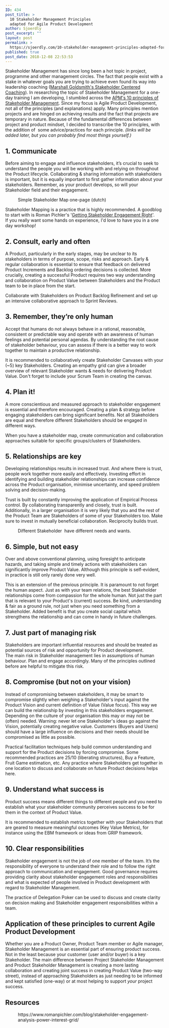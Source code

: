 ```yaml
---
ID: 434
post_title: >
  10 Stakeholder Management Principles
  adapted for Agile Product Development
author: Sjoerdly
post_excerpt: ""
layout: post
permalink: >
  https://sjoerdly.com/10-stakeholder-management-principles-adapted-for-agile-product-development/
published: true
post_date: 2018-12-08 22:53:53
---
```

<!-- wp:paragraph -->
<p>Stakeholder Management has since long been a hot topic in project, programme and other management circles. The fact that people exist with a stake in whatever goals you are trying to achieve even found its way into leadership coaching (<a href="https://sccoaching.com/">Marshall Goldsmith's Stakeholder Centered Coaching</a>). In researching the topic of Stakeholder Management for a one-day training I am developing, I stumbled across the <a href="https://www.apm.org.uk/resources/find-a-resource/stakeholder-engagement/key-principles/">APM's 10 principles of Stakeholder Management</a>. Since my focus is Agile Product Development, not all of the principles (and explanations) apply. Many principles mention projects and are hinged on achieving results and the fact that projects are temporary in nature. Because of the fundamental differences between project and product mindset, I decided to transcribe the 10 principles, with the addition of  some advice/practices for each principle. <em>(links will be added later, but you can probably find most things yourself.)</em><br></p>
<!-- /wp:paragraph -->

<!-- wp:heading -->
<h2>1. Communicate<br></h2>
<!-- /wp:heading -->

<!-- wp:paragraph -->
<p>Before aiming to engage and influence stakeholders, it’s crucial to seek to understand the people you will be working with and relying on throughout the Product lifecycle. Collaborating &amp; sharing information with stakeholders is important, but it is equally important to first gather information about your stakeholders. Remember, as your product develops, so will your Stakeholder field and their engagement. <br></p>
<!-- /wp:paragraph -->

<!-- wp:image {"id":429} -->
<figure class="wp-block-image"><img src="https://sjoerdly.com/wp/wp-content/uploads/2018/11/stakeholdermap_nl-1024x682.jpg" alt="" class="wp-image-429"/><figcaption>Simple Stakeholder Map one-page (dutch)</figcaption></figure>
<!-- /wp:image -->

<!-- wp:paragraph -->
<p>Stakeholder Mapping is a practice that is highly recommended. A goodblog to start with is Roman Pichler's '<a href="https://www.romanpichler.com/blog/stakeholder-engagement-analysis-power-interest-grid/">Getting Stakeholder Engagement Right</a>'.<br>If you really want some hands on experience, I'd love to have you in a one day workshop!<br></p>
<!-- /wp:paragraph -->

<!-- wp:heading -->
<h2>2. Consult, early and often<br></h2>
<!-- /wp:heading -->

<!-- wp:paragraph -->
<p>A Product, particularly in the early stages, may be unclear to its stakeholders in terms of purpose, scope, risks and approach. Early &amp; regular collaboration is essential to ensure that feedback on delivered Product Increments and Backlog ordering decisions is collected. More crucially, creating a successful Product requires two way understanding and collaboration on Product Value between Stakeholders and the Product team to be in place from the start. <br></p>
<!-- /wp:paragraph -->

<!-- wp:paragraph -->
<p>Collaborate with Stakeholders on Product Backlog Refinement and set up an intensive collaborative approach to Sprint Reviews.</p>
<!-- /wp:paragraph -->

<!-- wp:heading -->
<h2>3. Remember, they’re only human<br></h2>
<!-- /wp:heading -->

<!-- wp:paragraph -->
<p>Accept that humans do not always behave in a rational, reasonable, consistent or predictable way and operate with an awareness of human feelings and potential personal agendas. By understanding the root cause of stakeholder behaviour, you can assess if there is a better way to work together to maintain a productive relationship. </p>
<!-- /wp:paragraph -->

<!-- wp:paragraph -->
<p>It is recommended to collaboratively create Stakeholder Canvases with your (~5) key Stakeholders. Creating an empathy grid can give a broader overview of relevant Stakeholder wants &amp; needs for delivering Product Value. Don't forget to include your Scrum Team in creating the canvas. </p>
<!-- /wp:paragraph -->

<!-- wp:heading -->
<h2>4. Plan it! <br></h2>
<!-- /wp:heading -->

<!-- wp:paragraph -->
<p>A more conscientious and measured approach to stakeholder engagement is essential and therefore encouraged. Creating a plan &amp; strategy before engaging stakeholders can bring significant benefits. Not all Stakeholders are equal and therefore different Stakeholders should be engaged in different ways. </p>
<!-- /wp:paragraph -->

<!-- wp:paragraph -->
<p>When you have a stakeholder map, create communication and collaboration approaches suitable for specific groups/clusters of Stakeholders.</p>
<!-- /wp:paragraph -->

<!-- wp:heading -->
<h2>5. Relationships are key<br></h2>
<!-- /wp:heading -->

<!-- wp:paragraph -->
<p>Developing relationships results in increased trust. And where there is trust, people work together more easily and effectively. Investing effort in identifying and building stakeholder relationships can increase confidence across the Product organisation, minimise uncertainty, and speed problem solving and decision-making.<br></p>
<!-- /wp:paragraph -->

<!-- wp:paragraph -->
<p>Trust is built by constantly improving the application of Empirical Process control. By collaborating transparently and closely, trust is built. Additionally, in a larger organisation it is very likely that you and the rest of the Product Team are Stakeholders of some of your Stakeholders too. Make sure to invest in mutually beneficial collaboration. Reciprocity builds trust. </p>
<!-- /wp:paragraph -->

<!-- wp:image {"id":435} -->
<figure class="wp-block-image"><img src="https://sjoerdly.com/wp/wp-content/uploads/2018/12/Screenshot-2018-12-08-at-22.49.38.png" alt="" class="wp-image-435"/><figcaption>Different Stakeholder&nbsp; have different needs and wants.</figcaption></figure>
<!-- /wp:image -->

<!-- wp:heading -->
<h2>6. Simple, but not easy<br></h2>
<!-- /wp:heading -->

<!-- wp:paragraph -->
<p>Over and above conventional planning, using foresight to anticipate hazards, and taking simple and timely actions with stakeholders can significantly improve Product Value. Although this principle is self-evident, in practice is still only rarely done very well. <br></p>
<!-- /wp:paragraph -->

<!-- wp:paragraph -->
<p>This is an extension of the previous principle. It is paramount to not forget the human aspect. Just as with your team relations, the best Stakeholder relationships come from compassion for the whole human. Not just the part that is relevant to your Product's (current) success. Be kind, understanding &amp; fair as a ground rule, not just when you need something from a Stakeholder. Added benefit is that you create social capital which strengthens the relationship and can come in handy in future challenges.</p>
<!-- /wp:paragraph -->

<!-- wp:heading -->
<h2>7. Just part of managing risk</h2>
<!-- /wp:heading -->

<!-- wp:paragraph -->
<p>Stakeholders are important influential resources and should be treated as potential sources of risk and opportunity for Product development.<br>The main risk in Stakeholder management lies in assumptions of human behaviour. Plan and engage accordingly. Many of the principles outlined before are helpful to mitigate this risk.</p>
<!-- /wp:paragraph -->

<!-- wp:heading -->
<h2>8. Compromise (but not on your vision)<br></h2>
<!-- /wp:heading -->

<!-- wp:paragraph -->
<p>Instead of compromising between stakeholders, it may be smart to compromise slightly when weighing a Stakeholder's input against the Product Vision and current definition of Value (Value focus). This way we can build the relationship by investing in this stakeholders engagement. Depending on the culture of your organisation this may or may not be (often) needed. Warning: never let one Stakeholder's ideas go against the Vision, potentially creating negative value. Customers (Buyers and Users) should have a large influence on decisions and their needs should be compromised as little as possible. <br></p>
<!-- /wp:paragraph -->

<!-- wp:paragraph -->
<p>Practical facilitation techniques help build common understanding and support for the Product decisions by forcing compromise. Some recommended practices are 25/10 (liberating structures), Buy a Feature, Fruit Game estimation, etc. Any practice where Stakeholders get together in one location to discuss and collaborate on future Product decisions helps here.</p>
<!-- /wp:paragraph -->

<!-- wp:heading -->
<h2>9. Understand what success is <br></h2>
<!-- /wp:heading -->

<!-- wp:paragraph -->
<p>Product success means different things to different people and you need to establish what your stakeholder community perceives success to be for them in the context of Product Value. <br></p>
<!-- /wp:paragraph -->

<!-- wp:paragraph -->
<p>It is recommended to establish metrics together with your Stakeholders that are geared to measure meaningful outcomes (Key Value Metrics), for instance using the EBM framework or ideas from GRIP framework.</p>
<!-- /wp:paragraph -->

<!-- wp:heading -->
<h2>10. Clear responsibilities<br></h2>
<!-- /wp:heading -->

<!-- wp:paragraph -->
<p>Stakeholder engagement is not the job of one member of the team. It’s the responsibility of everyone to understand their role and to follow the right approach to communication and engagement. Good governance requires providing clarity about stakeholder engagement roles and responsibilities and what is expected of people involved in Product development with regard to Stakeholder Management. <br></p>
<!-- /wp:paragraph -->

<!-- wp:paragraph -->
<p>The practice of Delegation Poker can be used to discuss and create clarity on decision making and Stakeholder engagement responsibilities within a team.</p>
<!-- /wp:paragraph -->

<!-- wp:heading -->
<h2>Application of these principles to current Agile Product Development</h2>
<!-- /wp:heading -->

<!-- wp:paragraph -->
<p>Whether you are a Product Owner, Product Team member or Agile manager, Stakeholder Management is an essential part of ensuring product success. Not in the least because your customer (user and/or buyer) is a key Stakeholder. The main difference between Project Stakeholder Management and Product Stakeholder Management is creating a more lasting collaboration and creating joint success in creating Product Value (two-way street), instead of approaching Stakeholders as just needing to be informed and kept satisfied (one-way) or at most helping to support <em>your</em> project success. <br></p>
<!-- /wp:paragraph -->

<!-- wp:heading -->
<h2>Resources</h2>
<!-- /wp:heading -->

<!-- wp:core-embed/wordpress {"url":"https://www.romanpichler.com/blog/stakeholder-engagement-analysis-power-interest-grid/","type":"wp-embed","providerNameSlug":"roman-pichler","className":""} -->
<figure class="wp-block-embed-wordpress wp-block-embed is-type-wp-embed is-provider-roman-pichler"><div class="wp-block-embed__wrapper">
https://www.romanpichler.com/blog/stakeholder-engagement-analysis-power-interest-grid/
</div></figure>
<!-- /wp:core-embed/wordpress -->

<!-- wp:paragraph -->
<p><br></p>
<!-- /wp:paragraph -->